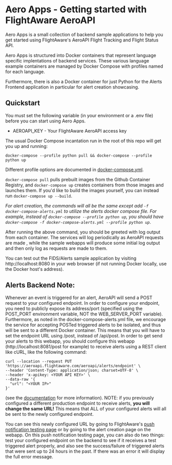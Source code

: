 # Aero Apps - Getting started with FlightAware AeroAPI

Aero Apps is a small collection of backend sample applications to help you get
started using FlightAware's AeroAPI Flight Tracking and Flight Status API.

Aero Apps is structured into Docker containers that represent language specific
implentations of backend services. These various language example containers
are managed by Docker Compose with profiles named for each language.

Furthermore, there is also a Docker container for just Python for the Alerts
Frontend application in particular for alert creation showcasing.

## Quickstart

You must set the following variable (in your environment or a .env file) before
you can start using Aero Apps.

* AEROAPI_KEY - Your FlightAware AeroAPI access key

The usual Docker Compose incantation run in the root of this repo will get you
up and running:

```
docker-compose --profile python pull && docker-compose --profile python up
```

Different profile options are documented in
[docker-compose.yml](./docker-compose.yml).

`docker-compose pull` pulls prebuilt images from the Github Container Registry,
and `docker-compose up` creates containers from those images and launches them.
If you'd like to build the images yourself, you can instead run
`docker-compose up --build`.

*For alert creation, the commands will all be the same except add `-f
docker-compose-alerts.yml` to utilize the alerts docker compose file. For
example, instead of `docker-compose --profile python up`, you should have
`docker-compose -f docker-compose-alerts.yml --profile python up`*.

After running the above command, you should be greeted with log output from
each container. The services will log periodically as AeroAPI requests are made
, while the sample webapps will produce some initial log output and then only
log as requests are made to them.

You can test out the FIDS/Alerts sample application by visiting http://localhost:8080 in
your web browser (if not running Docker locally, use the Docker host's
address).

## Alerts Backend Note:

Whenever an event is triggered for an  alert, AeroAPI will send a POST request to your 
configured endpoint. In order to configure your endpoint, you need to publicly expose its
address/port (specified using the POST_PORT environment variable, NOT the WEB_SERVER_PORT variable).
Furthermore, as noted in the docker-compose-alerts.yml file, we encourage the service for
accepting POSTed triggered alerts to be isolated, and thus will be sent to a different Docker
container. This means that you will have to set the endpoint URL using /post, instead of /api/post.
In order to get send your alerts to this webapp, you should configure this webapp 
(http://localhost:8081/post for example) to receive alerts using a REST client like cURL,
like the following command:
```
curl --location --request PUT 'https://aeroapi.flightaware.com/aeroapi/alerts/endpoint' \
--header 'Content-Type: application/json; charset=UTF-8' \
--header 'x-apikey: <YOUR API KEY>' \
--data-raw '{
  "url": "<YOUR IP>"
}'
```
(see the [documentation](https://flightaware.com/aeroapi/portal/documentation#put-/alerts/endpoint)
for more information). NOTE: if you previously configured a different production endpoint to receive alerts,
**you will change the same URL!** This means that ALL of your configured alerts
will all be sent to the newly configured endpoint.

You can see this newly configured URL by going to FlightAware's
[push notification testing page](https://flightaware.com/commercial/aeroapi/send.rvt)
or by going to the alert creation page on the webapp. On this push notification testing
page, you can also do two things: test your configured endpoint on the backend to see if it
receives a test triggered alert properly, and also see the success/failure of triggered alerts
that were sent up to 24 hours in the past. If there was an error it will display the
full error message.
